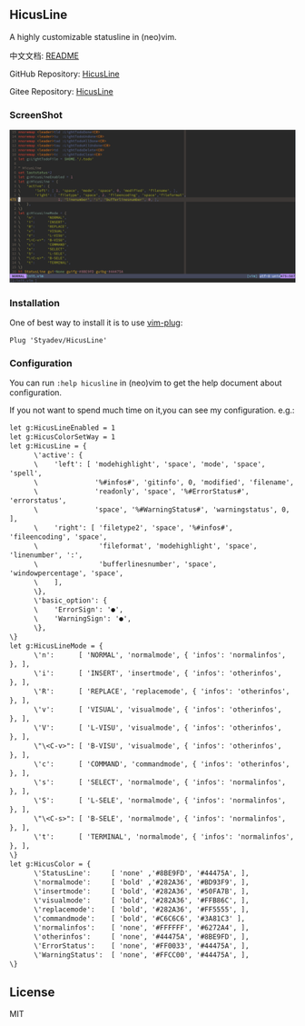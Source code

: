 ## HicusLine

A highly customizable statusline in (neo)vim.

中文文档: [README](./README_CN.md)

GitHub Repository: [HicusLine](https://github.com/Styadev/HicusLine)

Gitee Repository: [HicusLine](https://gitee.com/springhan/HicusLine)


### ScreenShot

![The image loading failed.](./demo.png)

### Installation

One of best way to install it is to use [vim-plug](https://github.com/junegunn/vim-plug):

```vim
Plug 'Styadev/HicusLine'
```

### Configuration

You can run `:help hicusline` in (neo)vim to get the help document about configuration.

If you not want to spend much time on it,you can see my configuration.
e.g.:

```vim
let g:HicusLineEnabled = 1
let g:HicusColorSetWay = 1
let g:HicusLine = {
      \'active': {
      \    'left': [ 'modehighlight', 'space', 'mode', 'space', 'spell',
      \              '%#infos#', 'gitinfo', 0, 'modified', 'filename',
      \              'readonly', 'space', '%#ErrorStatus#', 'errorstatus',
      \              'space', '%#WarningStatus#', 'warningstatus', 0, ],
      \    'right': [ 'filetype2', 'space', '%#infos#', 'fileencoding', 'space',
      \               'fileformat', 'modehighlight', 'space', 'linenumber', ':',
      \               'bufferlinesnumber', 'space', 'windowpercentage', 'space',
      \    ],
      \},
      \'basic_option': {
      \    'ErrorSign': '●',
      \    'WarningSign': '●',
      \},
\}
let g:HicusLineMode = {
      \'n':      [ 'NORMAL', 'normalmode', { 'infos': 'normalinfos', }, ],
      \'i':      [ 'INSERT', 'insertmode', { 'infos': 'otherinfos',  }, ],
      \'R':      [ 'REPLACE', 'replacemode', { 'infos': 'otherinfos',  }, ],
      \'v':      [ 'VISUAL', 'visualmode', { 'infos': 'otherinfos',  }, ],
      \'V':      [ 'L-VISU', 'visualmode', { 'infos': 'otherinfos',  }, ],
      \"\<C-v>": [ 'B-VISU', 'visualmode', { 'infos': 'otherinfos',  }, ],
      \'c':      [ 'COMMAND', 'commandmode', { 'infos': 'otherinfos',  }, ],
      \'s':      [ 'SELECT', 'normalmode', { 'infos': 'normalinfos',  }, ],
      \'S':      [ 'L-SELE', 'normalmode', { 'infos': 'normalinfos',  }, ],
      \"\<C-s>": [ 'B-SELE', 'normalmode', { 'infos': 'normalinfos',  }, ],
      \'t':      [ 'TERMINAL', 'normalmode', { 'infos': 'normalinfos',  }, ],
\}
let g:HicusColor = {
      \'StatusLine':     [ 'none' ,'#8BE9FD', '#44475A', ],
      \'normalmode':     [ 'bold' ,'#282A36', '#BD93F9', ],
      \'insertmode':     [ 'bold', '#282A36', '#50FA7B', ],
      \'visualmode':     [ 'bold', '#282A36', '#FFB86C', ],
      \'replacemode':    [ 'bold', '#282A36', '#FF5555', ],
      \'commandmode':    [ 'bold', '#C6C6C6', '#3A81C3' ],
      \'normalinfos':    [ 'none', '#FFFFFF', '#6272A4', ],
      \'otherinfos':     [ 'none', '#44475A', '#8BE9FD', ],
      \'ErrorStatus':    [ 'none', '#FF0033', '#44475A', ],
      \'WarningStatus':  [ 'none', '#FFCC00', '#44475A', ],
\}
```

## License

MIT
